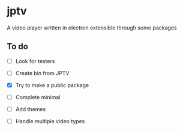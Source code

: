 # jptv

A video player written in electron extensible through some packages

## To do

- [ ] Look for testers
- [ ] Create bin from JPTV
- [x] Try to make a public package
- [ ] Complete minimal
- [ ] Add themes
- [ ] Handle multiple video types

